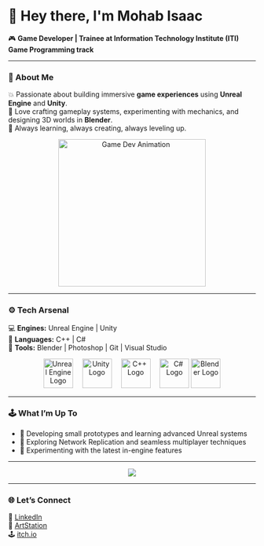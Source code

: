 # 👋 Hey there, I'm **Mohab Isaac**  

🎮 **Game Developer | Trainee at Information Technology Institute (ITI) Game Programming track**

---

### 🧠 About Me  
💥 Passionate about building immersive **game experiences** using **Unreal Engine** and **Unity**.  
🧩 Love crafting gameplay systems, experimenting with mechanics, and designing 3D worlds in **Blender**.  
🚀 Always learning, always creating, always leveling up.

<p align="center">
  <img src="https://media0.giphy.com/media/v1.Y2lkPTc5MGI3NjExNWN4bW4zdmpiY3g3YWQxZ2gycGJhaXh6NHQwMWt3NDAxZjZjM2Z2bCZlcD12MV9pbnRlcm5hbF9naWZfYnlfaWQmY3Q9Zw/FM54RCOlf6wgLAfJum/giphy.gif" width="300" alt="Game Dev Animation">
</p>

---

### ⚙️ Tech Arsenal  
💻 **Engines:** Unreal Engine | Unity  
🧠 **Languages:** C++ | C#  
🎨 **Tools:** Blender | Photoshop | Git | Visual Studio  

<p align="center">
  <img src="https://www.citypng.com/public/uploads/preview/unreal-engine-white-logo-png-7017516947713345x5letwbsz.png" alt="Unreal Engine Logo" width="60" style="margin-right:15px;"/>
  <img src="https://www.citypng.com/public/uploads/preview/unity-round-logo-icon-png-701751694968144ebvvjhn8zq.png" alt="Unity Logo" width="60" style="margin-right:15px;"/>
  <img src="https://upload.wikimedia.org/wikipedia/commons/1/18/ISO_C%2B%2B_Logo.svg" alt="C++ Logo" width="60" style="margin-right:15px;"/>
  <img src="https://upload.wikimedia.org/wikipedia/commons/1/17/C_Sharp_Icon.png" alt="C# Logo" width="60"/>
  <img src="https://www.pngmart.com/files/23/Blender-Logo-PNG-HD-Isolated.png" alt="Blender Logo" width="60"/>
</p>

---

### 🕹️ What I’m Up To  
- 🎨 Developing small prototypes and learning advanced Unreal systems  
- 🧩 Exploring Network Replication and seamless multiplayer techniques  
- 🌌 Experimenting with the latest in-engine features  

---

<p align="center">
  <img src="https://readme-typing-svg.herokuapp.com?color=%23F75C7E&center=true&vCenter=true&lines=CCreating+Worlds+One+Frame+at+a+Time...;Building+Games+That+Feel+Alive!;Code.+Create.+Play.+Repeat.">
</p>

---

### 🌐 Let’s Connect  
💼 [LinkedIn](https://www.linkedin.com/in/mohab-atef-27284b218/)  
🎨 [ArtStation](https://www.artstation.com/ozul5)  
🕹️ [itch.io](https://itch.io/)  
